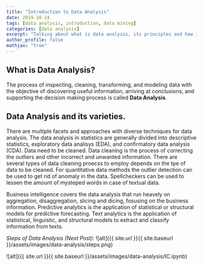 ```yaml
---
title: "Introduction to Data Analysis"
date: 2019-10-24
tags: [data analysis, introduction, data mining]
categories: [data analysis]
excerpt: "Talking about what is data analysis, its principles and how it's done"
author_profile: false
mathjax: "true"
---
```

## What is Data Analysis?
The process of inspecting, cleaning, transforming, and modeling data with the objective of discovering useful information, arriving at conclusions, and supporting the decision making process is called **Data Analysis**.

## Data Analysis and its varieties.
There are multiple facets and approaches with diverse techniques for data analysis. The data analysis in statistics are generally divided into descriptive statistics, exploratory data analisys (EDA), and confirmatory data analysis (CDA). Data need to be cleaned. Data cleaning is the process of correcting the outliers and other incorrect and unwanted information. There are several types of data cleaning proecss to employ depends on the tpe of data to be cleaned. For quantitative data methods the outlier detection can be used to get rid of anomaly in the data. Spellcheckers can be used to lessen the amount of mysteped words in case of textual data.

Business intelligence covers the data analysis that run heavely on aggregation, disaggregation, slicing and dicing, fosusing on the business information. Predictive analytics is the application of statistical or structural models for predictive forecasting. Text analytics is the application of statistical, linguistic, and structural models to extract and classify information from texts.

*Steps of Data Analysis (Next Post):*
![alt]({{ site.url }}{{ site.baseurl }}/assets/images/data-analysis/steps.png)

![alt]({{ site.url }}{{ site.baseurl }}/assets/images/data-analysis/IC.ipynb)
